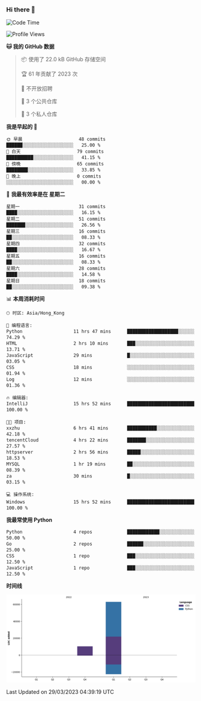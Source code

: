 ### Hi there 👋

<!--
**Mrzqd/Mrzqd** is a ✨ _special_ ✨ repository because its `README.md` (this file) appears on your GitHub profile.

Here are some ideas to get you started:

- 🔭 I’m currently working on ...
- 🌱 I’m currently learning ...
- 👯 I’m looking to collaborate on ...
- 🤔 I’m looking for help with ...
- 💬 Ask me about ...
- 📫 How to reach me: ...
- 😄 Pronouns: ...
- ⚡ Fun fact: ...
-->
<!--START_SECTION:waka-->
![Code Time](http://img.shields.io/badge/Code%20Time-84%20hrs%2054%20mins-blue)

![Profile Views](http://img.shields.io/badge/%E4%B8%AA%E4%BA%BA%E8%B5%84%E6%96%99%E8%A7%82%E7%9C%8B%E6%AC%A1%E6%95%B0-8-blue)

**🐱 我的 GitHub 数据** 

> 📦  使用了 22.0 kB GitHub 存储空间 
 > 
> 🏆 61 年贡献了 2023 次
 > 
> 🚫 不开放招聘
 > 
> 📜 3 个公共仓库 
 > 
> 🔑 3 个私人仓库 
 > 
**我是早起的 🐤** 

```text
🌞 早晨                     48 commits          ██████░░░░░░░░░░░░░░░░░░░   25.00 % 
🌆 白天                     79 commits          ██████████░░░░░░░░░░░░░░░   41.15 % 
🌃 傍晚                     65 commits          ████████░░░░░░░░░░░░░░░░░   33.85 % 
🌙 晚上                     0 commits           ░░░░░░░░░░░░░░░░░░░░░░░░░   00.00 % 
```
📅 **我最有效率是在 星期二** 

```text
星期一                      31 commits          ████░░░░░░░░░░░░░░░░░░░░░   16.15 % 
星期二                      51 commits          ███████░░░░░░░░░░░░░░░░░░   26.56 % 
星期三                      16 commits          ██░░░░░░░░░░░░░░░░░░░░░░░   08.33 % 
星期四                      32 commits          ████░░░░░░░░░░░░░░░░░░░░░   16.67 % 
星期五                      16 commits          ██░░░░░░░░░░░░░░░░░░░░░░░   08.33 % 
星期六                      28 commits          ████░░░░░░░░░░░░░░░░░░░░░   14.58 % 
星期日                      18 commits          ██░░░░░░░░░░░░░░░░░░░░░░░   09.38 % 
```


📊 **本周消耗时间** 

```text
🕑︎ 时区: Asia/Hong_Kong

💬 编程语言: 
Python                   11 hrs 47 mins      ███████████████████░░░░░░   74.29 % 
HTML                     2 hrs 10 mins       ███░░░░░░░░░░░░░░░░░░░░░░   13.71 % 
JavaScript               29 mins             █░░░░░░░░░░░░░░░░░░░░░░░░   03.05 % 
CSS                      18 mins             ░░░░░░░░░░░░░░░░░░░░░░░░░   01.94 % 
Log                      12 mins             ░░░░░░░░░░░░░░░░░░░░░░░░░   01.36 % 

🔥 编辑器: 
IntelliJ                 15 hrs 52 mins      █████████████████████████   100.00 % 

🐱‍💻 项目: 
xxzhu                    6 hrs 41 mins       ███████████░░░░░░░░░░░░░░   42.18 % 
tencentCloud             4 hrs 22 mins       ███████░░░░░░░░░░░░░░░░░░   27.57 % 
httpserver               2 hrs 56 mins       █████░░░░░░░░░░░░░░░░░░░░   18.53 % 
MYSQL                    1 hr 19 mins        ██░░░░░░░░░░░░░░░░░░░░░░░   08.39 % 
za                       30 mins             █░░░░░░░░░░░░░░░░░░░░░░░░   03.15 % 

💻 操作系统: 
Windows                  15 hrs 52 mins      █████████████████████████   100.00 % 
```

**我最常使用 Python** 

```text
Python                   4 repos             ████████████░░░░░░░░░░░░░   50.00 % 
Go                       2 repos             ██████░░░░░░░░░░░░░░░░░░░   25.00 % 
CSS                      1 repo              ███░░░░░░░░░░░░░░░░░░░░░░   12.50 % 
JavaScript               1 repo              ███░░░░░░░░░░░░░░░░░░░░░░   12.50 % 
```



**时间线**

![Lines of Code chart](https://raw.githubusercontent.com/Mrzqd/Mrzqd/main/assets/bar_graph.png)


 Last Updated on 29/03/2023 04:39:19 UTC
<!--END_SECTION:waka-->
